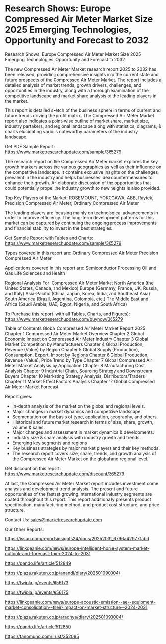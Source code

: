 # Research Shows: Europe Compressed Air Meter Market Size 2025 Emerging Technologies, Opportunity and Forecast to 2032

Research Shows: Europe Compressed Air Meter Market Size 2025 Emerging Technologies, Opportunity and Forecast to 2032

The new Compressed Air Meter Market research report 2025 to 2032 has been released, providing comprehensive insights into the current state and future prospects of the Compressed Air Meter Market. The report includes a detailed analysis of market trends, growth drivers, challenges, and opportunities in the industry, along with a thorough examination of the competitive landscape and market share analysis of the leading players in the market.

This report is detailed sketch of the business sphere in terms of current and future trends driving the profit matrix. The Compressed Air Meter Market report also indicates a point-wise outline of market share, market size, industry partakers, and regional landscape along with statistics, diagrams, & charts elucidating various noteworthy parameters of the industry landscape.

Get PDF Sample Report: https://www.marketresearchupdate.com/sample/365279

The research report on the Compressed Air Meter market explores the key growth markers across the various geographies as well as their influence on the competitive landscape. It contains exclusive insights on the challenges prevalent in the industry and helps businesses idea countermeasures to enhance their growth. An elaborate discussion of the opportunities that could potentially propel the industry growth to new heights is also provided.

Top Key Players of the Market:
ROSEMOUNT, YOKOGAWA, ABB, Raytek, Precision Compressed Air Meter, Ordinary Compressed Air Meter


The leading players are focusing mainly on technological advancements in order to improve efficiency. The long-term development patterns for this market can be captured by continuing the ongoing process improvements and financial stability to invest in the best strategies.

Get Sample Report with Tables and Charts: https://www.marketresearchupdate.com/sample/365279

Types covered in this report are:
Ordinary Compressed Air Meter
Precision Compressed Air Meter


Applications covered in this report are:
Semiconductor Processing
Oil and Gas
Life Sciences and Health


Regional Analysis For  Compressed Air Meter Market
North America (the United States, Canada, and Mexico)
Europe (Germany, France, UK, Russia, and Italy)
Asia-Pacific (China, Japan, Korea, India, and Southeast Asia)
South America (Brazil, Argentina, Colombia, etc.)
The Middle East and Africa (Saudi Arabia, UAE, Egypt, Nigeria, and South Africa)

To Purchase this report (with all Tables, Charts, and Figures): https://www.marketresearchupdate.com/buynow/365279

Table of Contents
Global Compressed Air Meter Market Report 2025
Chapter 1 Compressed Air Meter Market Overview
Chapter 2 Global Economic Impact on Compressed Air Meter Industry
Chapter 3 Global Market Competition by Manufacturers
Chapter 4 Global Production, Revenue (Value) by Region
Chapter 5 Global Supply (Production), Consumption, Export, Import by Regions
Chapter 6 Global Production, Revenue (Value), Price Trend by Type
Chapter 7 Global Compressed Air Meter Market Analysis by Application
Chapter 8 Manufacturing Cost Analysis
Chapter 9 Industrial Chain, Sourcing Strategy and Downstream Buyers
Chapter 10 Marketing Strategy Analysis, Distributors/Traders
Chapter 11 Market Effect Factors Analysis
Chapter 12 Global Compressed Air Meter Market Forecast

Report gives:

- In-depth analysis of the market on the global and regional levels.
- Major changes in market dynamics and competitive landscape.
- Segmentation on the basis of type, application, geography, and others.
- Historical and future market research in terms of size, share, growth, volume & sales.
- Major changes and assessment in market dynamics & developments.
- Industry size & share analysis with industry growth and trends.
- Emerging key segments and regions
- Key business strategies by major market players and their key methods.
- The research report covers size, share, trends, and growth analysis of the Compressed Air Meter Market on the global and regional level.

Get discount on this report: https://www.marketresearchupdate.com/discount/365279

At last, the Compressed Air Meter Market report includes investment come analysis and development trend analysis. The present and future opportunities of the fastest growing international industry segments are coated throughout this report. This report additionally presents product specification, manufacturing method, and product cost structure, and price structure.

Contact Us:
sales@marketresearchupdate.com

Our Other Reports:

https://issuu.com/reportsinsights24/docs/20252031_6796a429771abd

https://linkgeanie.com/news/europe-intelligent-home-system-market-outlook-and-forecast-from-2024-to-2031

https://pando.life/article/512849

https://plaza.rakuten.co.jp/anandi/diary/202501090004/

https://twipla.jp/events/656173

https://twipla.jp/events/656175

https://linkgeanie.com/news/europe-acoustic-emission--ae--equipment-market-consolidation--their-impact-on-market-structure--2024-2031

https://plaza.rakuten.co.jp/aradhya/diary/202501090004/

https://pando.life/article/512850

https://tanomuno.com/illust/352095
